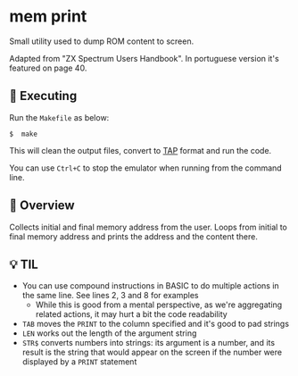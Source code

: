 
# mem print

Small utility used to dump ROM content to screen.

Adapted from "ZX Spectrum Users Handbook". In portuguese version it's featured on page 40. 

<a name="Executing"></a>
## 🔄 Executing

Run the `Makefile` as below:

```
$  make
```

This will clean the output files, convert to [TAP](https://sinclair.wiki.zxnet.co.uk/wiki/TAP_format) format and run the code.

You can use `Ctrl+C` to stop the emulator when running from the command line. 

<a name="Overview"></a>
## 🔎 Overview

Collects initial and final memory address from the user. 
Loops from initial to final memory address and prints the address and the content there.

<a name="TIL"></a>
## 💡 TIL

* You can use compound instructions in BASIC to do multiple actions in the same line. See lines 2, 3 and 8 for examples
    * While this is good from a mental perspective, as we're aggregating related actions, it may hurt a bit the code readability   
* `TAB` moves the `PRINT` to the column specified and it's good to pad strings
* `LEN` works out the length of the argument string
* `STR$` converts numbers into strings: its argument is a number, and its result is the string that would appear on the screen if the number were displayed by a `PRINT` statement 
